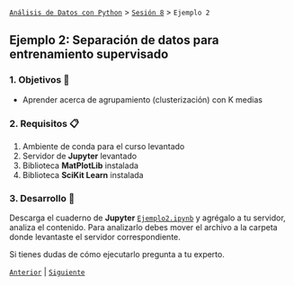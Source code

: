 [`Análisis de Datos con Python`](../../README.md) > [`Sesión 8`](../README.md) > `Ejemplo 2`

## Ejemplo 2: Separación de datos para entrenamiento supervisado

### 1. Objetivos :dart:

- Aprender acerca de agrupamiento (clusterización) con K medias

### 2. Requisitos :clipboard:

1. Ambiente de conda para el curso levantado
1. Servidor de __Jupyter__ levantado
1. Biblioteca __MatPlotLib__ instalada
1. Biblioteca __SciKit Learn__ instalada

### 3. Desarrollo :rocket:

Descarga el cuaderno de __Jupyter__ [`Ejemplo2.ipynb`](codigos/Ejemplo2.ipynb) y agrégalo a tu servidor, analiza el contenido. Para analizarlo debes mover el archivo a la carpeta donde levantaste el servidor correspondiente.

Si tienes dudas de cómo ejecutarlo pregunta a tu experto.

[`Anterior`](../README.md) | [`Siguiente`](../README.md)

